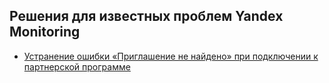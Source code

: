 ## Решения для известных проблем Yandex Monitoring

* [Устранение ошибки «Приглашение не найдено» при подключении к партнерской программе](cannot-access-partner-programme.md)